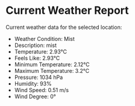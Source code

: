 # Current Weather Report
Current weather data for the selected location:
- Weather Condition: Mist
- Description: mist
- Temperature: 2.93°C
- Feels Like: 2.93°C
- Minimum Temperature: 2.12°C
- Maximum Temperature: 3.2°C
- Pressure: 1034 hPa
- Humidity: 93%
- Wind Speed: 0.51 m/s
- Wind Degree: 0°
